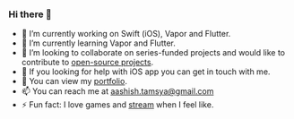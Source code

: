 ### Hi there 👋


- 🔭 I’m currently working on Swift (iOS), Vapor and Flutter.
- 🌱 I’m currently learning Vapor and Flutter.
- 👯 I’m looking to collaborate on series-funded projects and would like to contribute to [open-source projects](https://www.aashishtamsya.com/side-projects).
- 🤔 If you looking for help with iOS app you can get in touch with me.
- 💬 You can view my [portfolio](https://www.aashishtamsya.com).
- 📫 You can reach me at aashish.tamsya@gmail.com
- ⚡ Fun fact: I love games and [stream](https://www.youtube.com/c/winny_is_live) when I feel like.

<!--
**aashishtamsya/aashishtamsya** is a ✨ _special_ ✨ repository because its `README.md` (this file) appears on your GitHub profile.
Here are some ideas to get you started:

-->
